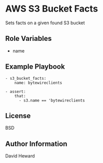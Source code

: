 AWS S3 Bucket Facts
=========

Sets facts on a given found S3 bucket

Role Variables
--------------

- name

Example Playbook
----------------

```
- s3_bucket_facts:
    name: bytewireclients

- assert:
    that:
      - s3.name == 'bytewireclients
```

License
-------

BSD

Author Information
------------------
David Heward

